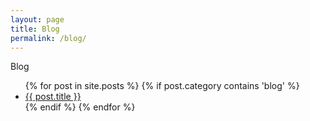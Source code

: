 ```yaml
---
layout: page
title: Blog
permalink: /blog/
---
```


Blog

<ul>
{% for post in site.posts %}
{% if post.category contains 'blog' 
%}
 <li><a href="{{ post.url }}">{{ post.title }}</a></li>
{% endif %}
{% endfor %}
</ul>
